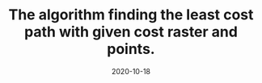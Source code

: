 ---
date: 2020-10-18
title: The algorithm finding the least cost path with given cost raster and points.
project_categories:
  - The Least Cost Path Plugin for QGIS
img_path: /images/LCP.png
featured_image: "{{ site.baseurl }}{{ page.img_path }}"
url: "https://github.com/ClaireXing/LeastCostPath"
recipe:
  servings: 60 cookies
  prep: 15 minutes
  cook: 15 minutes
  ingredients_markdown: |-
    * 200 g butter
    * 1 cup sugar
    * 1 cup golden syrup
    * 3 cups flour
    * 1 tablespoon ground ginger
    * 1 teaspoon baking soda
  directions_markdown: |-
    1. Pre heat oven to 350°F.
    2. Cream the butter and the sugar.
    3. Add the golden syrup and the dry ingredients.
    4. Mix everything together and roll into little balls. Put onto a greased baking tray, pressing the balls down very slightly with a fork.
    5. Bake at 350°F for 15 minutes.
    6. Cool on a wire rack and keep in an airtight container once cold.
--- 